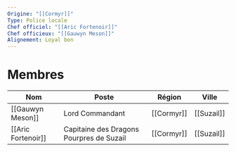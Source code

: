 ```yaml
---
Origine: "[[Cormyr]]"
Type: Police locale
Chef officiel: "[[Aric Fortenoir]]"
Chef officieux: "[[Gauwyn Meson]]"
Alignement: Loyal bon
---
```

# Membres
| Nom                | Poste                                    | Région     | Ville      |
| ------------------ | ---------------------------------------- | ---------- | ---------- |
| [[Gauwyn Meson]]   | Lord Commandant                          | [[Cormyr]] | [[Suzail]] |
| [[Aric Fortenoir]] | Capitaine des Dragons Pourpres de Suzail | [[Cormyr]] | [[Suzail]] |
